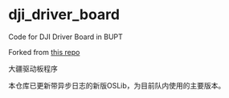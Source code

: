 # dji_driver_board
Code for DJI Driver Board in BUPT

Forked from [this repo](https://gitee.com/Ljunius/dji_driver_v2.0.git)

大疆驱动板程序

本仓库已更新带异步日志的新版OSLib，为目前队内使用的主要版本。